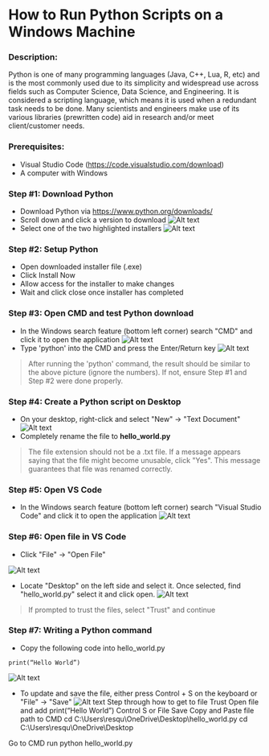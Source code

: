 # How to Run Python Scripts on a Windows Machine

### Description:

Python is one of many programming languages (Java, C++, Lua, R, etc) and is the most commonly used due to its simplicity and widespread use across fields such as Computer Science, Data Science, and Engineering. It is considered a scripting language, which means it is used when a redundant task needs to be done. Many scientists and engineers make use of its various libraries (prewritten code) aid in research and/or meet client/customer needs.

### Prerequisites:
* Visual Studio Code (https://code.visualstudio.com/download)
* A computer with Windows

### Step #1: Download Python
* Download Python via https://www.python.org/downloads/
* Scroll down and click a version to download
![Alt text](1.png)
* Select one of the two highlighted installers
![Alt text](2.png)

### Step #2: Setup Python
* Open downloaded installer file (.exe)
* Click Install Now
* Allow access for the installer to make changes
* Wait and click close once installer has completed

### Step #3: Open CMD and test Python download
* In the Windows search feature (bottom left corner) search "CMD" and click it to open the application
![Alt text](3.png)
* Type 'python' into the CMD and press the Enter/Return key
![Alt text](4.png)
> After running the 'python' command, the result should be similar to the above picture (ignore the numbers). If not, ensure Step #1 and Step #2 were done properly.

### Step #4: Create a Python script on Desktop
* On your desktop, right-click and select "New" -> "Text Document"
![Alt text](5.png)
* Completely rename the file to **hello_world.py**
> The file extension should not be a .txt file. If a message appears saying that the file might become unusable, click "Yes". This message guarantees that file was renamed correctly. 

### Step #5: Open VS Code
* In the Windows search feature (bottom left corner) search "Visual Studio Code" and click it to open the application
![Alt text](6.png)

### Step #6: Open file in VS Code
* Click "File" -> "Open File"

![Alt text](7.png)
* Locate "Desktop" on the left side and select it. Once selected, find "hello_world.py" select it and click open.
![Alt text](8.png)
> If prompted to trust the files, select "Trust" and continue

### Step #7: Writing a Python command
* Copy the following code into hello_world.py
~~~~
print(“Hello World”)
~~~~
![Alt text](9.png)
* To update and save the file, either press Control + S on the keyboard or "File" -> "Save"
![Alt text](10.png)
Step through how to get to file
	Trust
Open file and add print(“Hello World”)
	Control S or File Save
Copy and Paste file path to CMD
cd C:\Users\resqu\OneDrive\Desktop\hello_world.py 
cd C:\Users\resqu\OneDrive\Desktop

Go to CMD run python hello_world.py




